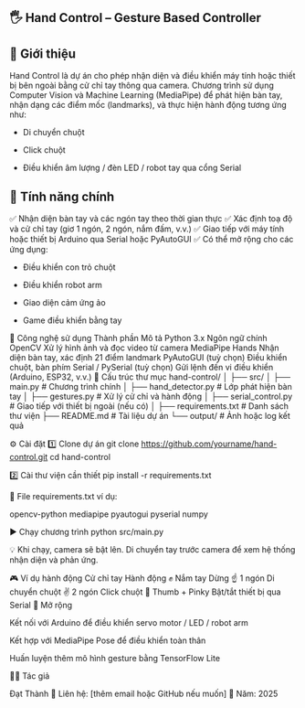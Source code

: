 ## 🖐️ Hand Control – Gesture Based Controller
## 📌 Giới thiệu

Hand Control là dự án cho phép nhận diện và điều khiển máy tính hoặc thiết bị bên ngoài bằng cử chỉ tay thông qua camera.
Chương trình sử dụng Computer Vision và Machine Learning (MediaPipe) để phát hiện bàn tay, nhận dạng các điểm mốc (landmarks), và thực hiện hành động tương ứng như:

- Di chuyển chuột

- Click chuột

- Điều khiển âm lượng / đèn LED / robot tay qua cổng Serial

## 🚀 Tính năng chính

✅ Nhận diện bàn tay và các ngón tay theo thời gian thực
✅ Xác định toạ độ và cử chỉ tay (giơ 1 ngón, 2 ngón, nắm đấm, v.v.)
✅ Giao tiếp với máy tính hoặc thiết bị Arduino qua Serial hoặc PyAutoGUI
✅ Có thể mở rộng cho các ứng dụng:

- Điều khiển con trỏ chuột

- Điều khiển robot arm

- Giao diện cảm ứng ảo

- Game điều khiển bằng tay

🧠 Công nghệ sử dụng
Thành phần	Mô tả
Python 3.x	Ngôn ngữ chính
OpenCV	Xử lý hình ảnh và đọc video từ camera
MediaPipe Hands	Nhận diện bàn tay, xác định 21 điểm landmark
PyAutoGUI (tuỳ chọn)	Điều khiển chuột, bàn phím
Serial / PySerial (tuỳ chọn)	Gửi lệnh đến vi điều khiển (Arduino, ESP32, v.v.)
🧩 Cấu trúc thư mục
hand-control/
│
├── src/
│   ├── main.py           # Chương trình chính
│   ├── hand_detector.py  # Lớp phát hiện bàn tay
│   ├── gestures.py       # Xử lý cử chỉ và hành động
│   ├── serial_control.py # Giao tiếp với thiết bị ngoài (nếu có)
│
├── requirements.txt      # Danh sách thư viện
├── README.md             # Tài liệu dự án
└── output/               # Ảnh hoặc log kết quả

⚙️ Cài đặt
1️⃣ Clone dự án
git clone https://github.com/yourname/hand-control.git
cd hand-control

2️⃣ Cài thư viện cần thiết
pip install -r requirements.txt


📄 File requirements.txt ví dụ:

opencv-python
mediapipe
pyautogui
pyserial
numpy

▶️ Chạy chương trình
python src/main.py


💡 Khi chạy, camera sẽ bật lên.
Di chuyển tay trước camera để xem hệ thống nhận diện và phản ứng.

🎮 Ví dụ hành động
Cử chỉ tay	Hành động
✊ Nắm tay	Dừng
☝️ 1 ngón	Di chuyển chuột
✌️ 2 ngón	Click chuột
🤙 Thumb + Pinky	Bật/tắt thiết bị qua Serial
🧰 Mở rộng

Kết nối với Arduino để điều khiển servo motor / LED / robot arm

Kết hợp với MediaPipe Pose để điều khiển toàn thân

Huấn luyện thêm mô hình gesture bằng TensorFlow Lite

👨‍💻 Tác giả

Đạt Thành
📧 Liên hệ: [thêm email hoặc GitHub nếu muốn]
📅 Năm: 2025
